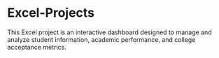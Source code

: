 # Excel-Projects
This Excel project is an interactive dashboard designed to manage and analyze student information, academic performance, and college acceptance metrics.
